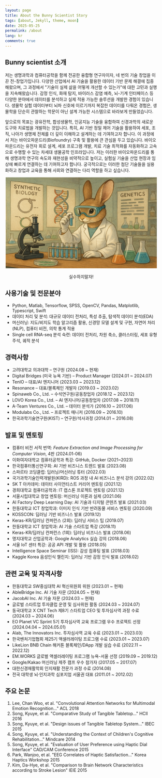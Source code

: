 ```yaml
---
layout: page
title: About the Bunny Scientist Story 
tags: [about, Jekyll, theme, moon]
date: 2025-05-25
permalink: /about
lang: kr
comments: true
---
```

    

## Bunny scientist 소개

저는 생명과학과 컴퓨터공학을 함께 전공한 융합형 연구자이자, 네 번의 기술 창업을 이끈 전-창업가입니다. 다양한 산업에서 AI 기술을 활용한 데이터 기반 문제 해결에 집중해왔으며, 그 과정에서 "기술이 실제 삶을 어떻게 개선할 수 있는가"에 대한 고민과 실행을 지속해왔습니다. 감정 인식, 화재 탐지, 바이러스 감염 예측, 뇌-기계 인터페이스 등 다양한 분야에서 데이터를 분석하고 실제 적용 가능한 솔루션을 개발한 경험이 있습니다. 생물학 실험 데이터부터 뇌파 신호에 이르기까지 복잡한 데이터를 다뤄온 경험은, 생물학을 단순히 관찰하는 학문이 아닌 설계 가능한 시스템으로 바라보게 만들었습니다.

앞으로의 목표는 광유전학, 합성생물학, 인공지능 기술을 융합하여 신경과학의 새로운 도구와 치료법을 개발하는 것입니다. 특히, AI 기반 정밀 제어 기술을 활용하여 세포, 조직, 나아가 생명체 전체를 더 깊이 이해하고 설계하는 데 기여하고자 합니다. 이 과정에서 저는 바이오파운드리(Biofoundry) 구축 및 활용에 큰 관심을 두고 있습니다. 바이오파운드리는 유전자 회로 설계, 세포 프로그램 개발, 치료 기술 최적화를 자동화하고 고속으로 수행할 수 있는 차세대 생물공학 인프라입니다. 저는 이러한 바이오파운드리를 통해 생명과학 연구의 속도와 재현성을 비약적으로 높이고, 실험실 기술을 산업 현장과 임상에 빠르게 연결하는 데 기여하고자 합니다. 궁극적으로는 이러한 첨단 기술들을 실용화하고 창업과 교육을 통해 사회와 연결하는 다리 역할을 하고 싶습니다.


<p align="center"><img src="https://github.com/Kyuye/kyuye.github.io/blob/main/assets/img/20250525_1607_Bunny%20Scientist%20in%20Lab_simple_compose_01jw346baef4c88r85j5n5w5w7.png?raw=true" width="500px" height="300px"></p><p align="center">실수하지말자!</p>


## 사용기술 및 전문분야  
- Python, Matlab, Tensorflow, SPSS, OpenCV, Pandas, Matplotlib, Typescript, Swift  
- 데이터 처리 및 분석: 대규모 데이터 전처리, 특성 추출, 탐색적 데이터 분석(EDA)  
- 머신러닝: 지도/비지도 학습 알고리즘 활용, 신경망 모델 설계 및 구현, 자연어 처리(NLP), 컴퓨터 비전, 의학 통계 적용  
- Single cell RNA-seq 분석 숙련: 데이터 전처리, 차원 축소, 클러스터링, 세포 유형 주석, 궤적 분석  

## 경력사항  
- 고려대학교 의과대학 – 연구원 (2024.08 ~ 현재)  
- Digital Bridges (미국 뉴욕 기반) – Product Manager (2024.01 ~ 2024.07)  
- TenIO – 대표/AI 엔지니어 (2023.03 ~ 2023.12)  
- Resonance – 대표/블록체인 개발자 (2019.03 ~ 2023.02)  
- Spinaweb Co., Ltd. – 수석연구원/공동창업자 (2018.12 ~ 2023.12)  
- LOVO Korea Co., Ltd. – AI 엔지니어/공동창업자 (2017.08 ~ 2018.11)  
- A-Team Ventures Co., Ltd. – 데이터 분석가 (2016.10 ~ 2017.06)  
- Modulabs Co., Ltd. – 프로젝트 매니저 (2016.09 ~ 2016.10)  
- 한국과학기술연구원(KIST) – 연구원/석사과정 (2014.01 ~ 2016.08)  

## 발표 및 멘토링  
- 컴퓨터 비전 서적 번역: *Feature Extraction and Image Processing for Computer Vision*, 4판 (2024.01-06)  
- 이화여자대학교 컴퓨터공학과 특강: GitHub, Docker (2021~2023)  
- 한국컴퓨터통신연구회: AI 기반 비즈니스 트렌드 발표 (2023.08)  
- 스파르타 코딩클럽: 딥러닝/머신러닝 튜터 (2022.03)  
- 국가과학기술인력개발원(KIRD): ROS 과정 내 AI 비즈니스 분석 강의 (2022.02)  
- SK T 아카데미: 데이터 사이언티스트 커리어 멘토링 (2021.12)  
- 경희대학교 컴퓨터공학과: IT 캡스톤 프로젝트 멘토링 (2021.12)  
- 서울시립대학교 창업 멘토링: 머신러닝 이론과 실제 (2021.06)  
- AI Factory Deep Learning Day: AI 기술과 디지털 콘텐츠 발표 (2021.03)  
- 한동대학교 ICT 창업학과: 이미지 인식 기반 반려동물 서비스 멘토링 (2020.09)  
- KOSSCON: 딥러닝 기반 비즈니스 발표 (2019.12)  
- Keras-KR/딥러닝 컨퍼런스 (2회): 딥러닝 서비스 팁 (2019.07)  
- 한동대학교 ICT 창업학과: AI 기술 스타트업 특강 (2018.11)  
- Keras-KR/딥러닝 컨퍼런스 (1회): 딥러닝 비즈니스 발표 (2018.06)  
- 명지대학교 산업공학과: Google Analytics 실습 강의 (2018.06)  
- 서울 IoT 센터 특강: 공공 API 개발 및 활용 (2018.05)  
- Intelligence Space Seminar (ISS): 감성 컴퓨팅 발표 (2018.03)  
- Kaggle Korea 음성인식 챌린지: 딥러닝 기반 감정 인식 발표 (2018.02)  

## 관련 교육 및 자격사항  
- 한동대학교 SW중심대학 AI 혁신위원회 위원 (2023.01 ~ 현재)  
- AbleBridge Inc. AI 기술 자문 (2024.05 ~ 현재)  
- JacobAI Inc. AI 기술 자문 (2024.03 ~ 현재)  
- 글로벌 스타트업 투자클럽 운영 및 심사위원 활동 (2024.03 ~ 2024.07)  
- 동국대학교 X CNT Tech 제8기 스타트업 CEO 및 투자심사역 과정 수료 (2024.03 ~ 2024.06)  
- EO Planet VC Sprint 5기 투자심사역 교육 프로그램 우수 프로젝트 선정 (2024.04.04 ~ 2024.05.01)  
- Alab, The Innovators Inc. 투자심사역 교육 수료 (2023.01 ~ 2023.03)  
- 한국벤처기업협회 제25기 액셀러레이팅 프로그램 수료 (2023.01 ~ 2023.07)  
- LikeLion BNB Chain 해커톤 블록체인/DApp 개발 실습 수료 (2022.11 ~ 2022.12)  
- EM.WORKS 글로벌 액셀러레이팅 프로그램 뉴욕-서울 선정 (2019.09 ~ 2019.12)  
- Google/Kakao 머신러닝 제주 캠프 우수 참가자 (2017.05 ~ 2017.07)  
- 대한신경재활학회 인지재활 전문가 과정 수료 (2014.08)  
- 전국 대학생 뇌·인지과학 심포지엄 서울권 대표 (2011.01 ~ 2012.02)  

## 주요 논문  
1. Lee, Chan Woo, et al. "Convolutional Attention Networks for Multimodal Emotion Recognition..." ACL 2018  
2. Song, Kyuye, et al. "Comparative Study of Tangible Tabletop..." HCII 2016  
3. Song, Kyuye, et al. "Design issues of Tangible Tabletop System..." IBEC 2015  
4. Song, Kyuye, et al. "Understanding the Context of Children's Cognitive Rehabilitation..." Mindcare 2014  
5. Song, Kyuye, et al. "Evaluation of User Preference using Haptic Dial Interface" CAD/CAM Conference 2015  
6. Park, Wanjoo, et al. "EEG Correlates of Haptic Satisfaction..." Korea Haptics Workshop 2015  
7. Kim, Da-Hye, et al. "Comparison to Brain Network Characteristics according to Stroke Lesion" IEIE 2015  



